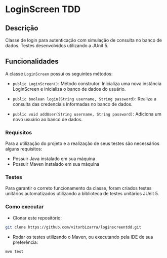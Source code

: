 # LoginScreen TDD

## Descrição

Classe de login para autenticação com simulação de consulta no banco de dados. Testes desenvolvidos utilizando a JUnit 5.

## Funcionalidades

A classe `LoginScreen` possuí os seguintes métodos:

* `public LoginScreen()`: Método construtor. Inicializa uma nova instância LoginScreen e inicializa o banco de dados do usuário.

* `public boolean login(String username, String password)`: Realiza a consulta das credenciais informadas no banco de dados.

* `public void addUser(String username, String password)`: Adiciona um novo usuário ao banco de dados.

### Requisitos

Para a utilização do projeto e a realização de seus testes são necessários alguns requisitos:

* Possuir Java instalado em sua máquina
* Possuir Maven instalado em sua máquina

### Testes

Para garantir o correto funcionamento da classe, foram criados testes unitários automatizados utilizando a biblioteca de testes unitários JUnit 5.

### Como executar

* Clonar este repositório:

````bash
git clone https://github.com/vitorbizarra/loginscreentdd.git
````

* Rodar os testes utilizando o Maven, ou executando pela IDE de sua preferência:

````bash
mvn test
````
